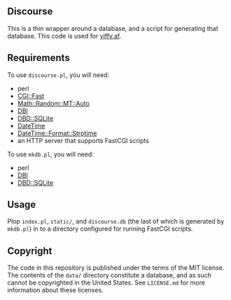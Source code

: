 Discourse
---------
This is a thin wrapper around a database, and a script for generating that database. This code is used for [yiffy.af](https://yiffy.af).

Requirements
------------

To use `discourse.pl`, you will need:

- perl
- [CGI::Fast](https://metacpan.org/pod/CGI::Fast)
- [Math::Random::MT::Auto](https://metacpan.org/pod/Math::Random::MT::Auto)
- [DBI](https://metacpan.org/pod/DBI)
- [DBD::SQLite](https://metacpan.org/pod/DBD::SQLite)
- [DateTime](https://metacpan.org/pod/DateTime)
- [DateTime::Format::Strptime](https://metacpan.org/DateTime::Format::Strptime)
- an HTTP server that supports FastCGI scripts

To use `mkdb.pl`, you will need:

- perl
- [DBI](https://metacpan.org/pod/DBI)
- [DBD::SQLite](https://metacpan.org/pod/DBD::SQLite)

Usage
-----

Plop `index.pl`, `static/`, and `discourse.db` (the last of which is generated by `mkdb.pl`) in to a directory configured for running FastCGI scripts.

Copyright
---------
The code in this repository is published under the terms of the MIT license. The contents of the `data/` directory constitute a database, and as such cannot be copyrighted in the United States. See `LICENSE.md` for more information about these licenses.
